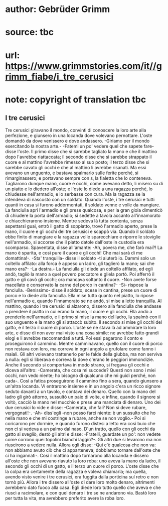 # author: Gebrüder Grimm
# source: tbc
# url: https://www.grimmstories.com/it//grimm_fiabe/i_tre_cerusici
# note: copyright of translation tbc

## I tre cerusici 

Tre cerusici giravano il mondo, convinti di conoscere la loro arte alla
perfezione, e giunsero in una locanda dove volevano pernottare. L'oste
domandò da dove venissero e dove andassero. -Giriamo per il mondo
esercitando la nostra arte.- -Fatemi un po' vedere quel che sapete
fare- disse l'oste. Il primo disse che si sarebbe tagliato la mano e
che il mattino dopo l'avrebbe riattaccata; il secondo disse che si
sarebbe strappato il cuore e al mattino l'avrebbe rimesso al suo posto;
il terzo disse che si sarebbe cavato gli occhi e che al mattino li
avrebbe risanati. Ma essi avevano un unguento, e bastava spalmarlo sulle
ferite perché‚ si rimarginassero; e portavano sempre con s‚ la fialetta
che lo conteneva. Tagliarono dunque mano, cuore e occhi, come avevano
detto, li misero su di un piatto e lo diedero all'oste; e l'oste lo
diede a una ragazza perché‚ lo chiudesse nell'armadio, e lo serbasse
con cura. Ma la ragazza se la intendeva di nascosto con un soldato.
Quando l'oste, i tre cerusici e tutti quanti in casa si furono
addormentati, il soldato venne e volle da mangiare. La fanciulla aprì
l'armadio e gli prese qualcosa, e per la gran gioia dimenticò di
chiudere la porta dell'armadio; si sedette a tavola accanto
all'innamorato e chiacchierarono insieme. Mentre sedeva là tutta
contenta, senza aspettarsi guai, entrò il gatto di soppiatto, trovò
l'armadio aperto, prese la mano, il cuore e gli occhi dei tre cerusici
e scappò via. Quando il soldato ebbe finito di mangiare e la ragazza
volle sparecchiare e riporre le stoviglie nell'armadio, si accorse che
il piatto datole dall'oste in custodia era scomparso. Spaventata, disse
all'amante: -Ah, povera me, che farò mai?! La mano è sparita, e così
pure il cuore e gli occhi! Che mai sarà di me domattina!-. -Sta'
tranquilla- disse il soldato -ti aiuterò io. Dammi solo un coltello
affilato: alla forca è appeso un ladro, gli taglierò la mano; sai che
mano era?- -La destra.- La fanciulla gli diede un coltello affilato, ed
egli andò, tagliò la mano a quel povero peccatore e gliela portò. Poi
afferrò il gatto e gli cavò gli occhi; ora mancava soltanto il cuore.
-Non avete forse macellato e conservato la carne del porco in cantina?-
-Sì- rispose la fanciulla. -Benissimo- disse il soldato; scese in
cantina, prese un cuore di porco e lo diede alla fanciulla. Ella mise
tutto quanto nel piatto, lo ripose nell'armadio e, quando l'innamorato
se ne andò, si mise a letto tranquilla. Al mattino, quando i tre
cerusici si alzarono, dissero alla fanciulla che andasse a prendere il
piatto in cui erano la mano, il cuore e gli occhi. Ella andò a prenderlo
nell'armadio, e il primo si mise la mano del ladro, la spalmò con il
suo unguento e la mano gli si attaccò subito. Il secondo si mise gli
occhi del gatto, e il terzo il cuore di porco. L'oste se ne stava là ad
ammirare la loro arte, e disse di non aver mai visto una cosa simile: ne
avrebbe fatto grandi elogi e li avrebbe raccomandati a tutti. Poi essi
pagarono il conto e proseguirono il cammino. Mentre camminavano, quello
con il cuore di porco non restava con loro, ma correva in ogni angolo a
grufolare come fanno i maiali. Gli altri volevano trattenerlo per le
falde della giubba, ma non serviva a nulla: egli si liberava e correva
là dove c'erano le peggiori immondizie. Anche il secondo si comportava
in modo strano, si fregava gli occhi e diceva all'altro: -Camerata, che
cosa mi succede? Questi non sono i miei occhi, non vedo niente; ho
bisogno di qualcuno che mi guidi perché‚ non cada-. Così a fatica
proseguirono il cammino fino a sera, quando giunsero a un'altra
locanda. Vi entrarono insieme e in un angolo c'era un ricco signore
seduto davanti a un tavolo, e contava dei denaro. Quello con la mano del
ladro gli girò attorno, sussultò un paio di volte, e infine, quando il
signore si voltò, cacciò la mano nel mucchio e prese una manciata di
denaro. Uno dei due cerusici lo vide e disse: -Camerata, che fai? Non si
deve rubare, vergognati!-. -Ah- diss'egli -non posso farci niente: è un
sussulto che ho nella mano e che mi costringe a rubare, anche se non
voglio.- Poi si coricarono per dormire, e quando furono distesi a letto
era così buio che non ci si vedeva a un palmo dal naso. D'un tratto,
quello con gli occhi da gatto si svegliò, destò gli altri e disse:
-Fratelli, guardate un po': non vedete come corrono quei topolini
bianchi laggiù?-. Gli altri due si levarono ma non riuscirono a vedere
nulla. Allora egli disse: -Qui c'è qualcosa che non va: non abbiamo
avuto ciò che ci apparteneva; dobbiamo tornare dall'oste che ci ha
ingannati-. Così il mattino dopo tornarono alla locanda e dissero
all'oste che non avevano riavuto la loro roba: uno aveva la mano da
ladro, il secondo gli occhi di un gatto, e il terzo un cuore di porco.
L'oste disse che la colpa era certamente della ragazza e voleva
chiamarla; ma quella, avendo visto venire i tre cerusici, era fuggita
dalla porticina sul retro e non tornò più. Allora i tre dissero
all'oste di dare loro molto denaro, altrimenti avrebbero dato fuoco
alla casa. Egli diede loro tutto quello che aveva e che riuscì a
racimolare, e con quel denaro i tre se ne andarono via. Bastò loro per
tutta la vita, ma avrebbero preferito avere la roba loro.
